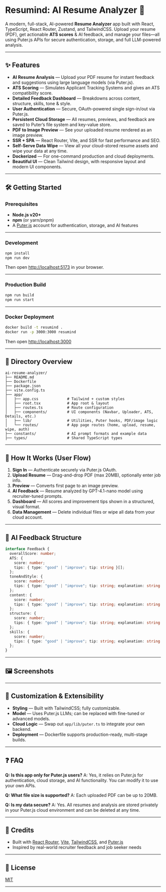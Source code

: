 # Resumind: AI Resume Analyzer 🚀

A modern, full-stack, AI-powered **Resume Analyzer** app built with React, TypeScript, React Router, Zustand, and TailwindCSS.
Upload your resume (PDF), get actionable **ATS scores** & AI feedback, and manage your files—all using Puter.js APIs for secure authentication, storage, and full LLM-powered analysis.

---

## ✨ Features

* **AI Resume Analysis** — Upload your PDF resume for instant feedback and suggestions using large language models (via Puter.js).
* **ATS Scoring** — Simulates Applicant Tracking Systems and gives an ATS compatibility score.
* **Detailed Feedback Dashboard** — Breakdowns across content, structure, skills, tone & style.
* **User Authentication** — Secure, OAuth-powered single sign-in/out via Puter.js.
* **Persistent Cloud Storage** — All resumes, previews, and feedback are saved to Puter’s file system and key-value store.
* **PDF to Image Preview** — See your uploaded resume rendered as an image preview.
* **SSR + SPA** — React Router, Vite, and SSR for fast performance and SEO.
* **Self-Serve Data Wipe** — View all your cloud-stored resume assets and wipe your data at any time.
* **Dockerized** — For one-command production and cloud deployments.
* **Beautiful UI** — Clean Tailwind design, with responsive layout and modern UI components.

---

## 🛠️ Getting Started

### Prerequisites

* **Node.js v20+**
* **npm** (or yarn/pnpm)
* A [Puter.js](https://puter.com/) account for authentication, storage, and AI features

---

### Development

```bash
npm install
npm run dev
```

Then open [http://localhost:5173](http://localhost:5173) in your browser.

---

### Production Build

```bash
npm run build
npm run start
```

---

### Docker Deployment

```bash
docker build -t resumind .
docker run -p 3000:3000 resumind
```

Then open [http://localhost:3000](http://localhost:3000)

---

## 📂 Directory Overview

```
ai-resume-analyzer/
├── README.md
├── Dockerfile
├── package.json
├── vite.config.ts
├── app/
│   ├── app.css             # Tailwind + custom styles
│   ├── root.tsx            # App root & layout
│   ├── routes.ts           # Route configuration
│   ├── components/         # UI components (Navbar, Uploader, ATS, Details, etc.)
│   ├── lib/                # Utilities, Puter hooks, PDF/image logic
│   └── routes/             # App page routes (home, upload, resume, wipe, auth)
├── constants/              # AI prompt formats and example data
├── types/                  # Shared TypeScript types
```

---

## 🚦 How It Works (User Flow)

1. **Sign In** — Authenticate securely via Puter.js OAuth.
2. **Upload Resume** — Drag-and-drop PDF (max 20MB), optionally enter job info.
3. **Preview** — Converts first page to an image preview.
4. **AI Feedback** — Resume analyzed by GPT-4.1-nano model using recruiter-tuned prompts.
5. **Dashboard** — All scores and improvement tips shown in a structured, visual format.
6. **Data Management** — Delete individual files or wipe all data from your cloud account.

---

## 🤖 AI Feedback Structure

```ts
interface Feedback {
  overallScore: number;
  ATS: {
    score: number;
    tips: { type: "good" | "improve"; tip: string }[];
  };
  toneAndStyle: {
    score: number;
    tips: { type: "good" | "improve"; tip: string; explanation: string }[];
  };
  content: {
    score: number;
    tips: { type: "good" | "improve"; tip: string; explanation: string }[];
  };
  structure: {
    score: number;
    tips: { type: "good" | "improve"; tip: string; explanation: string }[];
  };
  skills: {
    score: number;
    tips: { type: "good" | "improve"; tip: string; explanation: string }[];
  };
}
```

---

## 🖼️ Screenshots

<!-- Add screenshots for upload flow, ATS scoring, feedback dashboard, and data wipe UI -->

---

## 📝 Customization & Extensibility

* **Styling** — Built with TailwindCSS; fully customizable.
* **Model** — Uses Puter.js LLMs; can be replaced with fine-tuned or advanced models.
* **Cloud Logic** — Swap out `app/lib/puter.ts` to integrate your own backend.
* **Deployment** — Dockerfile supports production-ready, multi-stage builds.

---

## ❓ FAQ

**Q: Is this app only for Puter.js users?**
A: Yes, it relies on Puter.js for authentication, cloud storage, and AI functionality. You can modify it to use your own APIs.

**Q: What file size is supported?**
A: Each uploaded PDF can be up to 20MB.

**Q: Is my data secure?**
A: Yes. All resumes and analysis are stored privately in your Puter.js cloud environment and can be deleted at any time.

---

## 🙏 Credits

* Built with [React Router](https://reactrouter.com/), [Vite](https://vitejs.dev/), [TailwindCSS](https://tailwindcss.com/), and [Puter.js](https://puter.com/)
* Inspired by real-world recruiter feedback and job seeker needs

---

## 📄 License

[MIT](./LICENSE)

---
